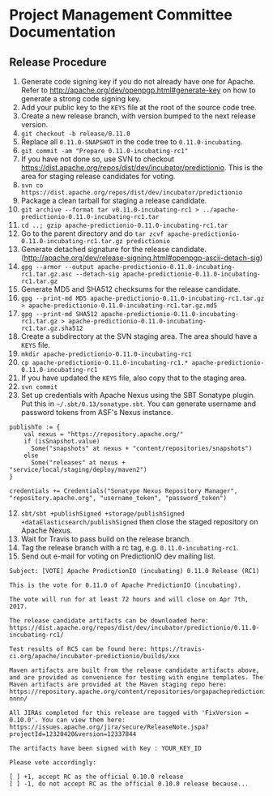 # Project Management Committee Documentation

## Release Procedure

1. Generate code signing key if you do not already have one for Apache. Refer to
http://apache.org/dev/openpgp.html#generate-key on how to generate a strong code
signing key.
2. Add your public key to the `KEYS` file at the root of the source code tree.
3. Create a new release branch, with version bumped to the next release version.
  1. `git checkout -b release/0.11.0`
  2. Replace all `0.11.0-SNAPSHOT` in the code tree to `0.11.0-incubating`.
  3. `git commit -am "Prepare 0.11.0-incubating-rc1"`
4. If you have not done so, use SVN to checkout
https://dist.apache.org/repos/dist/dev/incubator/predictionio. This is the area
for staging release candidates for voting.
  1. `svn co https://dist.apache.org/repos/dist/dev/incubator/predictionio`
5.  Package a clean tarball for staging a release candidate.
  1. `git archive --format tar v0.11.0-incubating-rc1 >
  ../apache-predictionio-0.11.0-incubating-rc1.tar`
  2. `cd ..; gzip apache-predictionio-0.11.0-incubating-rc1.tar`
  3. Go to the parent directory and do `tar zcvf
  apache-predictionio-0.11.0-incubating-rc1.tar.gz predictionio`
6. Generate detached signature for the release candidate.
(http://apache.org/dev/release-signing.html#openpgp-ascii-detach-sig)
  1. `gpg --armor --output apache-predictionio-0.11.0-incubating-rc1.tar.gz.asc
  --detach-sig apache-predictionio-0.11.0-incubating-rc1.tar.gz`
7. Generate MD5 and SHA512 checksums for the release candidate.
  1. `gpg --print-md MD5 apache-predictionio-0.11.0-incubating-rc1.tar.gz >
  apache-predictionio-0.11.0-incubating-rc1.tar.gz.md5`
  2. `gpg --print-md SHA512 apache-predictionio-0.11.0-incubating-rc1.tar.gz >
  apache-predictionio-0.11.0-incubating-rc1.tar.gz.sha512`
8. Create a subdirectory at the SVN staging area. The area should have a `KEYS` file.
  1. `mkdir apache-predictionio-0.11.0-incubating-rc1`
  2. `cp apache-predictionio-0.11.0-incubating-rc1.*
  apache-predictionio-0.11.0-incubating-rc1`
9. If you have updated the `KEYS` file, also copy that to the staging area.
10. `svn commit`
11. Set up credentials with Apache Nexus using the SBT Sonatype plugin. Put this
in `~/.sbt/0.13/sonatype.sbt`. You can generate username and password tokens
from ASF's Nexus instance.

  ```
  publishTo := {
      val nexus = "https://repository.apache.org/"
      if (isSnapshot.value)
        Some("snapshots" at nexus + "content/repositories/snapshots")
      else
        Some("releases" at nexus + "service/local/staging/deploy/maven2")
  }

  credentials += Credentials("Sonatype Nexus Repository Manager", "repository.apache.org", "username_token", "password_token")
  ```

12. `sbt/sbt +publishSigned +storage/publishSigned
+dataElasticsearch/publishSigned` then close the staged repository on Apache
Nexus.
13. Wait for Travis to pass build on the release branch.
14. Tag the release branch with a rc tag, e.g. `0.11.0-incubating-rc1`.
15. Send out e-mail for voting on PredictionIO dev mailing list.

  ```
  Subject: [VOTE] Apache PredictionIO (incubating) 0.11.0 Release (RC1)

  This is the vote for 0.11.0 of Apache PredictionIO (incubating).

  The vote will run for at least 72 hours and will close on Apr 7th, 2017.

  The release candidate artifacts can be downloaded here: https://dist.apache.org/repos/dist/dev/incubator/predictionio/0.11.0-incubating-rc1/

  Test results of RC5 can be found here: https://travis-ci.org/apache/incubator-predictionio/builds/xxx

  Maven artifacts are built from the release candidate artifacts above, and are provided as convenience for testing with engine templates. The Maven artifacts are provided at the Maven staging repo here: https://repository.apache.org/content/repositories/orgapachepredictionio-nnnn/

  All JIRAs completed for this release are tagged with 'FixVersion = 0.10.0'. You can view them here: https://issues.apache.org/jira/secure/ReleaseNote.jspa?projectId=12320420&version=12337844

  The artifacts have been signed with Key : YOUR_KEY_ID

  Please vote accordingly:

  [ ] +1, accept RC as the official 0.10.0 release
  [ ] -1, do not accept RC as the official 0.10.0 release because...
  ```
